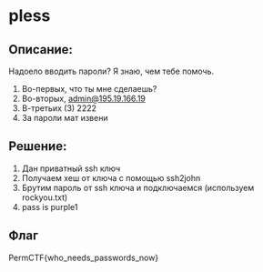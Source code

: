 # pless
## Описание:
Надоело вводить пароли? Я знаю, чем тебе помочь. 

1. Во-первых, что ты мне сделаешь? 
2. Во-вторых, admin@195.19.166.19
3. В-третьих (3) 2222
4. За пароли мат извени

## Решение:
1. Дан приватный ssh ключ
2. Получаем хеш от ключа с помощью ssh2john
3. Брутим пароль от ssh ключа и подключаемся (используем rockyou.txt)
4. pass is purple1

## Флаг 
PermCTF{who_needs_passwords_now} 
